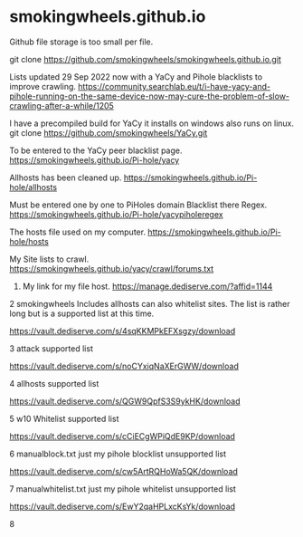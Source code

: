 # smokingwheels.github.io

Github file storage is too small per file.

git clone https://github.com/smokingwheels/smokingwheels.github.io.git

Lists updated 29 Sep 2022 now with a YaCy and Pihole blacklists to improve crawling.
https://community.searchlab.eu/t/i-have-yacy-and-pihole-running-on-the-same-device-now-may-cure-the-problem-of-slow-crawling-after-a-while/1205

I have a precompiled build for YaCy it installs on windows also runs on linux.
git clone https://github.com/smokingwheels/YaCy.git
 
To be entered to the YaCy peer blacklist page.
https://smokingwheels.github.io/Pi-hole/yacy

Allhosts has been cleaned up.
https://smokingwheels.github.io/Pi-hole/allhosts

Must be entered one by one to PiHoles domain Blacklist there Regex.
https://smokingwheels.github.io/Pi-hole/yacypiholeregex

The hosts file used on my computer.
https://smokingwheels.github.io/Pi-hole/hosts

My Site lists to crawl.
https://smokingwheels.github.io/yacy/crawl/forums.txt


1. My link for my file host.
https://manage.dediserve.com/?affid=1144

2 smokingwheels
Includes allhosts can also whitelist sites.
The list is rather long but is a supported list at this time.

https://vault.dediserve.com/s/4sqKKMPkEFXsgzy/download

3 attack supported list

https://vault.dediserve.com/s/noCYxiqNaXErGWW/download

4 allhosts supported list

https://vault.dediserve.com/s/QGW9QpfS3S9ykHK/download

5 w10 Whitelist supported list

https://vault.dediserve.com/s/cCiECgWPiQdE9KP/download

6 manualblock.txt just my pihole blocklist unsupported list

https://vault.dediserve.com/s/cw5ArtRQHoWa5QK/download

7 manualwhitelist.txt just my pihole whitelist unsupported list

https://vault.dediserve.com/s/EwY2qaHPLxcKsYk/download

8 

